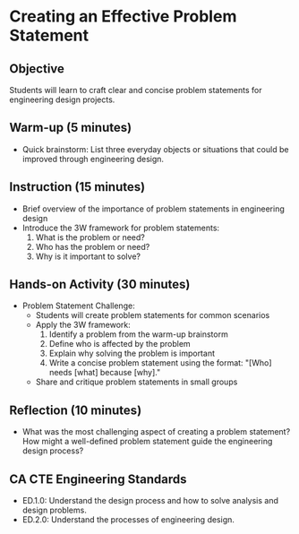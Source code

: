 # Creating an Effective Problem Statement

## Objective
Students will learn to craft clear and concise problem statements for engineering design projects.

## Warm-up (5 minutes)
- Quick brainstorm: List three everyday objects or situations that could be improved through engineering design.

## Instruction (15 minutes)
- Brief overview of the importance of problem statements in engineering design
- Introduce the 3W framework for problem statements:
  1. What is the problem or need?
  2. Who has the problem or need?
  3. Why is it important to solve?

## Hands-on Activity (30 minutes)
- Problem Statement Challenge:
  - Students will create problem statements for common scenarios
  - Apply the 3W framework:
    1. Identify a problem from the warm-up brainstorm
    2. Define who is affected by the problem
    3. Explain why solving the problem is important
    4. Write a concise problem statement using the format:
       "[Who] needs [what] because [why]."
  - Share and critique problem statements in small groups

## Reflection (10 minutes)
- What was the most challenging aspect of creating a problem statement? How might a well-defined problem statement guide the engineering design process?

## CA CTE Engineering Standards
- ED.1.0: Understand the design process and how to solve analysis and design problems.
- ED.2.0: Understand the processes of engineering design.